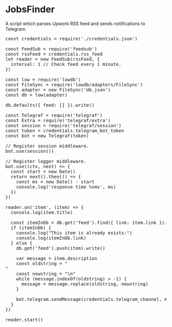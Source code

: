 # JobsFinder
A script which parses Upwork RSS feed and sends notifications to Telegram.

<pre>
const credentials = require('./credentials.json')

const FeedSub = require('feedsub')
const rssFeed = credentials.rss_feed
let reader = new FeedSub(rssFeed, {
  interval: 1 // Check feed every 1 minute.
})

const low = require('lowdb')
const FileSync = require('lowdb/adapters/FileSync')
const adapter = new FileSync('db.json')
const db = low(adapter)

db.defaults({ feed: [] }).write()

const Telegraf = require('telegraf')
const Extra = require('telegraf/extra')
const session = require('telegraf/session')
const token = credentials.telegram_bot_token
const bot = new Telegraf(token)

// Register session middleware.
bot.use(session())

// Register logger middleware.
bot.use((ctx, next) => {
  const start = new Date()
  return next().then(() => {
    const ms = new Date() - start
    console.log('response time %sms', ms)
  })
})

reader.on('item', (item) => {
  console.log(item.title)

  const itemInDb = db.get('feed').find({ link: item.link }).value()
  if (itemInDb) {
    console.log("This item is already exists:")
    console.log(itemInDb.link)
  } else {
    db.get('feed').push(item).write()

    var message = item.description
    const oldstring = "<br />"
    const newstring = "\n"
    while (message.indexOf(oldstring) > -1) {
      message = message.replace(oldstring, newstring)
    }

    bot.telegram.sendMessage(credentials.telegram_channel, message, Extra.HTML().markup())
  }
})

reader.start()

</pre>
